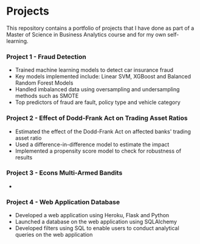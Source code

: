# Projects
This repository contains a portfolio of projects that I have done as part of a Master of Science in Business Analytics course and for my own self-learning. 


### Project 1 - Fraud Detection 
- Trained machine learning models to detect car insurance fraud 
- Key models implemented include: Linear SVM, XGBoost and Balanced Random Forest Models
- Handled imbalanced data using oversampling and undersampling methods such as SMOTE
- Top predictors of fraud are fault, policy type and vehicle category 


### Project 2 - Effect of Dodd-Frank Act on Trading Asset Ratios
- Estimated the effect of the Dodd-Frank Act on affected banks' trading asset ratio 
- Used a difference-in-difference model to estimate the impact
- Implemented a propensity score model to check for robustness of results 


### Project 3 - Econs Multi-Armed Bandits 
-


### Project 4 - Web Application Database
- Developed a web application using Heroku, Flask and Python 
- Launched a database on the web application using SQLAlchemy
- Developed filters using SQL to enable users to conduct analytical queries on the web application 
